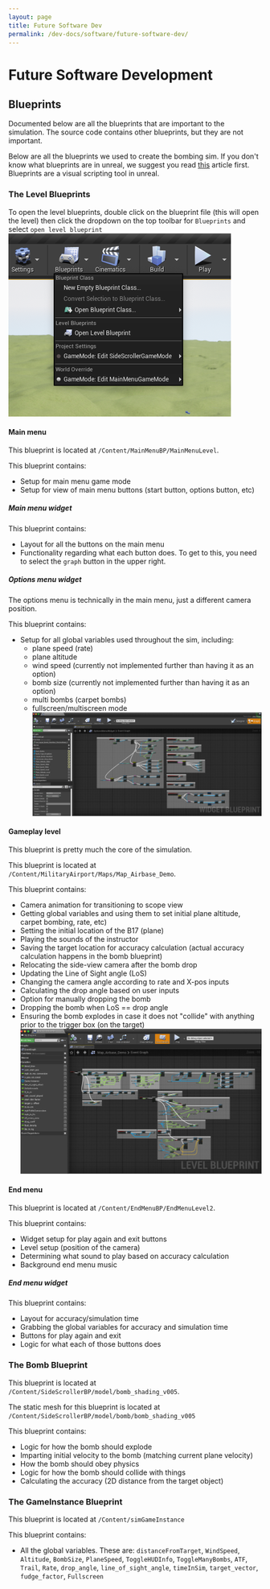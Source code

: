 ```yaml
---
layout: page
title: Future Software Dev
permalink: /dev-docs/software/future-software-dev/
---
```


# Future Software Development
## Blueprints
Documented below are all the blueprints that are important to the simulation.
The source code contains other blueprints, but they are not important.

Below are all the blueprints we used to create the bombing sim. If you don't know
what blueprints are in unreal, we suggest you read [this](https://docs.unrealengine.com/5.0/en-US/blueprints-visual-scripting-in-unreal-engine/)
article first. Blueprints are a visual scripting tool in unreal.

### The Level Blueprints
To open the level blueprints, double click on the blueprint file (this will open
the level) then click the dropdown on the top toolbar for `Blueprints` and select
`open level blueprint` ![Open level blueprint](./open_level_bp.png)

#### Main menu
This blueprint is located at `/Content/MainMenuBP/MainMenuLevel`.

This blueprint contains:
- Setup for main menu game mode
- Setup for view of main menu buttons (start button, options button, etc)

##### Main menu widget
This blueprint contains:
- Layout for all the buttons on the main menu
- Functionality regarding what each button does. To get to this, you need to select the `graph` button in the upper right.

##### Options menu widget
The options menu is technically in the main menu, just a different camera position.

This blueprint contains:
- Setup for all global variables used throughout the sim, including:
    - plane speed (rate)
    - plane altitude
    - wind speed (currently not implemented further than having it as an option)
    - bomb size (currently not implemented further than having it as an option)
    - multi bombs (carpet bombs)
    - fullscreen/multiscreen mode
![Options menu blueprint](./options_menu_bp.png)

#### Gameplay level
This blueprint is pretty much the core of the simulation.

This blueprint is located at `/Content/MilitaryAirport/Maps/Map_Airbase_Demo`.

This blueprint contains:
- Camera animation for transitioning to scope view
- Getting global variables and using them to set initial plane altitude, carpet bombing, rate, etc)
- Setting the initial location of the B17 (plane)
- Playing the sounds of the instructor
- Saving the target location for accuracy calculation (actual accuracy calculation happens in the bomb blueprint)
- Relocating the side-view camera after the bomb drop
- Updating the Line of Sight angle (LoS)
- Changing the camera angle according to rate and X-pos inputs
- Calculating the drop angle based on user inputs
- Option for manually dropping the bomb
- Dropping the bomb when LoS == drop angle
- Ensuring the bomb explodes in case it does not "collide" with anything prior to the trigger box (on the target)
![Gameplay level blueprint](./gameplay_level_bp.png)

#### End menu
This blueprint is located at `/Content/EndMenuBP/EndMenuLevel2`.

This blueprint contains:
- Widget setup for play again and exit buttons
- Level setup (position of the camera)
- Determining what sound to play based on accuracy calculation
- Background end menu music

##### End menu widget
This blueprint contains:
- Layout for accuracy/simulation time
- Grabbing the global variables for accuracy and simulation time
- Buttons for play again and exit
- Logic for what each of those buttons does

### The Bomb Blueprint
This blueprint is located at `/Content/SideScrollerBP/model/bomb_shading_v005`.

The static mesh for this blueprint is located at `/Content/SideScrollerBP/model/bomb/bomb_shading_v005`

This blueprint contains:
- Logic for how the bomb should explode
- Imparting initial velocity to the bomb (matching current plane velocity)
- How the bomb should obey physics
- Logic for how the bomb should collide with things
- Calculating the accuracy (2D distance from the target object)

### The GameInstance Blueprint
This blueprint is located at `/Content/simGameInstance`

This blueprint contains:
- All the global variables. These are: `distanceFromTarget`, `WindSpeed`, `Altitude`, `BombSize`, `PlaneSpeed`, `ToggleHUDInfo`, `ToggleManyBombs`, `ATF`, `Trail`, `Rate`, `drop_angle`, `line_of_sight_angle`, `timeInSim`, `target_vector`, `fudge_factor`, `Fullscreen`

